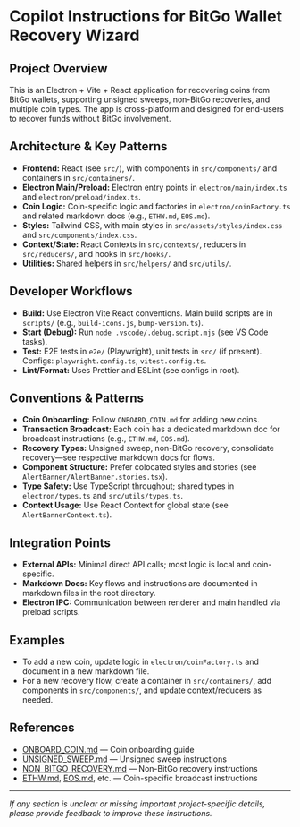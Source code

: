 # Copilot Instructions for BitGo Wallet Recovery Wizard

## Project Overview
This is an Electron + Vite + React application for recovering coins from BitGo wallets, supporting unsigned sweeps, non-BitGo recoveries, and multiple coin types. The app is cross-platform and designed for end-users to recover funds without BitGo involvement.

## Architecture & Key Patterns
- **Frontend:** React (see `src/`), with components in `src/components/` and containers in `src/containers/`.
- **Electron Main/Preload:** Electron entry points in `electron/main/index.ts` and `electron/preload/index.ts`.
- **Coin Logic:** Coin-specific logic and factories in `electron/coinFactory.ts` and related markdown docs (e.g., `ETHW.md`, `EOS.md`).
- **Styles:** Tailwind CSS, with main styles in `src/assets/styles/index.css` and `src/components/index.css`.
- **Context/State:** React Contexts in `src/contexts/`, reducers in `src/reducers/`, and hooks in `src/hooks/`.
- **Utilities:** Shared helpers in `src/helpers/` and `src/utils/`.

## Developer Workflows
- **Build:** Use Electron Vite React conventions. Main build scripts are in `scripts/` (e.g., `build-icons.js`, `bump-version.ts`).
- **Start (Debug):** Run `node .vscode/.debug.script.mjs` (see VS Code tasks).
- **Test:** E2E tests in `e2e/` (Playwright), unit tests in `src/` (if present). Configs: `playwright.config.ts`, `vitest.config.ts`.
- **Lint/Format:** Uses Prettier and ESLint (see configs in root).

## Conventions & Patterns
- **Coin Onboarding:** Follow `ONBOARD_COIN.md` for adding new coins.
- **Transaction Broadcast:** Each coin has a dedicated markdown doc for broadcast instructions (e.g., `ETHW.md`, `EOS.md`).
- **Recovery Types:** Unsigned sweep, non-BitGo recovery, consolidate recovery—see respective markdown docs for flows.
- **Component Structure:** Prefer colocated styles and stories (see `AlertBanner/AlertBanner.stories.tsx`).
- **Type Safety:** Use TypeScript throughout; shared types in `electron/types.ts` and `src/utils/types.ts`.
- **Context Usage:** Use React Context for global state (see `AlertBannerContext.ts`).

## Integration Points
- **External APIs:** Minimal direct API calls; most logic is local and coin-specific.
- **Markdown Docs:** Key flows and instructions are documented in markdown files in the root directory.
- **Electron IPC:** Communication between renderer and main handled via preload scripts.

## Examples
- To add a new coin, update logic in `electron/coinFactory.ts` and document in a new markdown file.
- For a new recovery flow, create a container in `src/containers/`, add components in `src/components/`, and update context/reducers as needed.

## References
- [ONBOARD_COIN.md](../ONBOARD_COIN.md) — Coin onboarding guide
- [UNSIGNED_SWEEP.md](../UNSIGNED_SWEEP.md) — Unsigned sweep instructions
- [NON_BITGO_RECOVERY.md](../NON_BITGO_RECOVERY.md) — Non-BitGo recovery instructions
- [ETHW.md](../ETHW.md), [EOS.md](../EOS.md), etc. — Coin-specific broadcast instructions

---
_If any section is unclear or missing important project-specific details, please provide feedback to improve these instructions._
